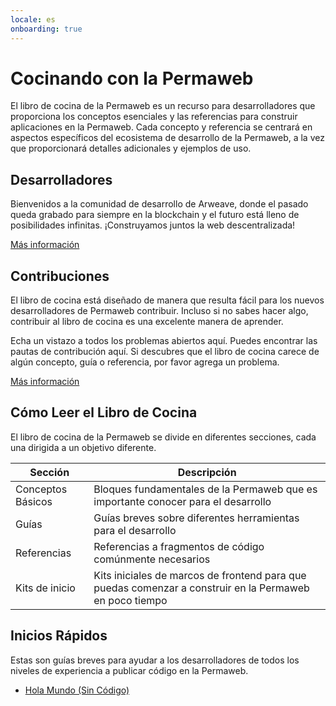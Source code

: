 ```yaml
---
locale: es
onboarding: true
---
```


# Cocinando con la Permaweb

El libro de cocina de la Permaweb es un recurso para desarrolladores que proporciona los conceptos esenciales y las referencias para construir aplicaciones en la Permaweb. Cada concepto y referencia se centrará en aspectos específicos del ecosistema de desarrollo de la Permaweb, a la vez que proporcionará detalles adicionales y ejemplos de uso.

## Desarrolladores

Bienvenidos a la comunidad de desarrollo de Arweave, donde el pasado queda grabado para siempre en la blockchain y el futuro está lleno de posibilidades infinitas. ¡Construyamos juntos la web descentralizada!

[Más información](getting-started/welcome.md)

## Contribuciones

El libro de cocina está diseñado de manera que resulta fácil para los nuevos desarrolladores de Permaweb contribuir. Incluso si no sabes hacer algo, contribuir al libro de cocina es una excelente manera de aprender.

Echa un vistazo a todos los problemas abiertos aquí. Puedes encontrar las pautas de contribución aquí. Si descubres que el libro de cocina carece de algún concepto, guía o referencia, por favor agrega un problema.

[Más información](getting-started/contributing.md)

## Cómo Leer el Libro de Cocina

El libro de cocina de la Permaweb se divide en diferentes secciones, cada una dirigida a un objetivo diferente.

| Sección         | Descripción                                                                          |
| -------------   | ----------------------------------------------------------------------------------- |
| Conceptos Básicos | Bloques fundamentales de la Permaweb que es importante conocer para el desarrollo   |
| Guías           | Guías breves sobre diferentes herramientas para el desarrollo                         |
| Referencias     | Referencias a fragmentos de código comúnmente necesarios                             |
| Kits de inicio  | Kits iniciales de marcos de frontend para que puedas comenzar a construir en la Permaweb en poco tiempo |

## Inicios Rápidos

Estas son guías breves para ayudar a los desarrolladores de todos los niveles de experiencia a publicar código en la Permaweb.

- [Hola Mundo (Sin Código)](getting-started/quick-starts/hw-no-code.md)